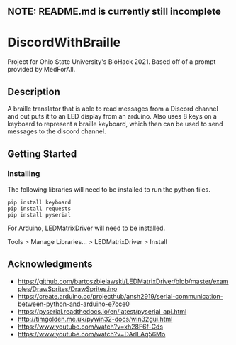 ## NOTE: README.md is currently still incomplete

# DiscordWithBraille

Project for Ohio State University's BioHack 2021. Based off of a prompt provided by MedForAll.

## Description

A braille translator that is able to read messages from a Discord channel and out puts it to an LED display from an arduino.
Also uses 8 keys on a keyboard to represent a braille keyboard, which then can be used to send messages to the discord channel.

## Getting Started

### Installing

The following libraries will need to be installed to run the python files.

```
pip install keyboard
pip install requests
pip install pyserial
```

For Arduino, LEDMatrixDriver will need to be installed.

Tools > Manage Libraries... > LEDMatrixDriver > Install

## Acknowledgments

- https://github.com/bartoszbielawski/LEDMatrixDriver/blob/master/examples/DrawSprites/DrawSprites.ino 
- https://create.arduino.cc/projecthub/ansh2919/serial-communication-between-python-and-arduino-e7cce0 
- https://pyserial.readthedocs.io/en/latest/pyserial_api.html 
- http://timgolden.me.uk/pywin32-docs/win32gui.html 
- https://www.youtube.com/watch?v=xh28F6f-Cds 
- https://www.youtube.com/watch?v=DArlLAq56Mo
